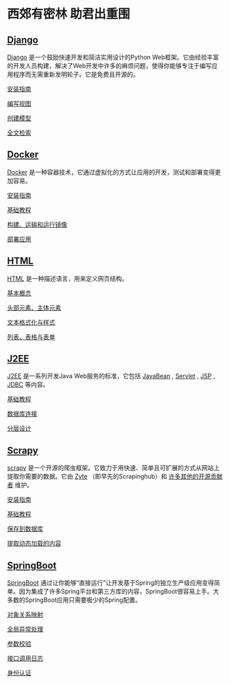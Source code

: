 # 西郊有密林 助君出重围

## [Django](#django)

[Django](https://www.djangoproject.com/) 是一个鼓励快速开发和简洁实用设计的Python Web框架。它由经验丰富的开发人员构建，解决了Web开发中许多的麻烦问题，使得你能够专注于编写应用程序而无需重新发明轮子。它是免费且开源的。 

[安装指南](https://maotouyingxia.github.io//django//django_tutorial_1)

[编写视图](https://maotouyingxia.github.io//django//django_tutorial_2)

[创建模型](https://maotouyingxia.github.io//django//django_tutorial_3)

[全文检索](https://maotouyingxia.github.io//django//django_tutorial_4)

## [Docker](#docker)

[Docker](https://www.docker.com/) 是一种容器技术，它通过虚拟化的方式让应用的开发，测试和部署变得更加容易。

[安装指南](https://maotouyingxia.github.io//docker//docker_tutorial_1)

[基础教程](https://maotouyingxia.github.io//docker//docker_tutorial_2)

[构建、运输和运行镜像](https://maotouyingxia.github.io//docker//docker_tutorial_3)

[部署应用](https://maotouyingxia.github.io//docker//docker_tutorial_4)

## [HTML](#html)

[HTML](https://developer.mozilla.org/zh-CN/docs/Glossary/HTML) 是一种描述语言，用来定义网页结构。

[基本概念](https://maotouyingxia.github.io//html//html_tutorial_1)

[头部元素、主体元素](https://maotouyingxia.github.io//html//html_tutorial_2)

[文本格式化与样式](https://maotouyingxia.github.io//html//html_tutorial_3)

[列表、表格与表单](https://maotouyingxia.github.io//html//html_tutorial_4)

## [J2EE](#j2ee)

[J2EE](https://www.oracle.com/java/technologies/appmodel.html) 是一系列开发Java Web服务的标准，它包括 [JavaBean](https://www.oracle.com/java/technologies/javase/desktop.html) , [Servlet](https://www.oracle.com/java/technologies/servlet-technology.html) , [JSP](https://www.oracle.com/java/technologies/jspt.html) , [JDBC](https://www.oracle.com/database/technologies/appdev/jdbc.html) 等内容。

[基础教程](https://maotouyingxia.github.io//j2ee//j2ee_tutorial_1)

[数据库连接](https://maotouyingxia.github.io//j2ee//j2ee_tutorial_2)

[分层设计](https://maotouyingxia.github.io//j2ee//j2ee_tutorial_3)

## [Scrapy](#scrapy)

[scrapy](https://scrapy.org/) 是一个开源的爬虫框架。它致力于用快速、简单且可扩展的方式从网站上提取你需要的数据。它由 [Zyte](https://www.zyte.com/) （即早先的Scrapinghub）和 [许多其他的开源贡献者](https://github.com/scrapy/scrapy/graphs/contributors) 维护。

[安装指南](https://maotouyingxia.github.io//scrapy//scrapy_tutorial_1)

[基础教程](https://maotouyingxia.github.io//scrapy//scrapy_tutorial_2)

[保存到数据库](https://maotouyingxia.github.io//scrapy//scrapy_tutorial_3)

[提取动态加载的内容](https://maotouyingxia.github.io//scrapy//scrapy_tutorial_4)

## [SpringBoot](#springboot)

[SpringBoot](https://spring.io/projects/spring-boot) 通过让你能够“直接运行”让开发基于Spring的独立生产级应用变得简单。因为集成了许多Spring平台和第三方库的内容，SpringBoot很容易上手。大多数的SpringBoot应用只需要极少的Spring配置。

[对象关系映射](https://maotouyingxia.github.io//springboot//springboot_tutorial_1)

[全局异常处理](https://maotouyingxia.github.io//springboot//springboot_tutorial_2)

[参数校验](https://maotouyingxia.github.io//springboot//springboot_tutorial_3)

[接口调用日志](https://maotouyingxia.github.io//springboot//springboot_tutorial_4)

[身份认证](https://maotouyingxia.github.io//springboot//springboot_tutorial_5)